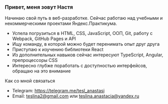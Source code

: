 ### Привет, меня зовут Настя

Начинаю свой путь в веб-разработке. Сейчас работаю над учебными и некоммерческими проектами Яндекс.Практикума.

- Успела погрузиться в HTML, CSS, JavaScript, ООП, Git, работу с Webpack, GitHub Pages и API
- Ищу команду, в которой можно будет перенимать опыт друг друга
- Приступаю к изучению библиотеки React
- Из дополнительных навыков сейчас интересуют TypeScript, Angular, препроцессоры CSS
- Интересно глубже поработать с доступностью интерфейсов, обращаю на это внимание

Как со мной связаться

- Telegram: https://telegram.me/tesl_anastasi
- Email: teslina2@gmail.com или teslina.anastacia@yandex.ru
